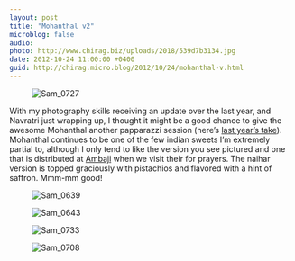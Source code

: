 ```yaml
---
layout: post
title: "Mohanthal v2"
microblog: false
audio: 
photo: http://www.chirag.biz/uploads/2018/539d7b3134.jpg
date: 2012-10-24 11:00:00 +0400
guid: http://chirag.micro.blog/2012/10/24/mohanthal-v.html
---
```

<figure><img alt="Sam_0727" src="http://www.chirag.biz/uploads/2018/600bd78399.jpg"></figure><p>With my photography skills receiving an update over the last year, and Navratri just wrapping up, I thought it might be a good chance to give the awesome Mohanthal another papparazzi session (here’s <a href="http://blog.naihar.com/mohanthal" target="_blank">last year’s take</a>). Mohanthal continues to be one of the few indian sweets I’m extremely partial to, although I only tend to like the version you see pictured and one that is distributed at <a href="http://en.wikipedia.org/wiki/Ambaji" target="_blank">Ambaji</a> when we visit their for prayers. The naihar version is topped graciously with pistachios and flavored with a hint of saffron. Mmm-mm good!</p>
<figure><img alt="Sam_0639" src="http://www.chirag.biz/uploads/2018/9b6c6c1794.jpg"></figure><figure><img alt="Sam_0643" src="http://www.chirag.biz/uploads/2018/62853dc8ca.jpg"></figure><figure><img alt="Sam_0733" src="http://www.chirag.biz/uploads/2018/15ca7e4a65.jpg"></figure><figure><img alt="Sam_0708" src="http://www.chirag.biz/uploads/2018/539d7b3134.jpg"></figure>
